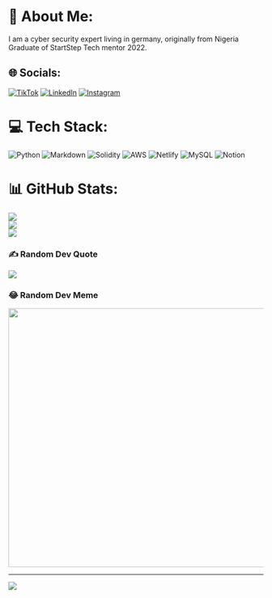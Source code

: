 # 💫 About Me:
I am a cyber security expert living in germany, originally from Nigeria<br>Graduate of StartStep Tech mentor 2022.


## 🌐 Socials:
[![TikTok](https://img.shields.io/badge/TikTok-%23000000.svg?logo=TikTok&logoColor=white)](https://tiktok.com/@micheal_scout) 
[![LinkedIn](https://img.shields.io/badge/LinkedIn-%230077B5.svg?logo=linkedin&logoColor=white)](https://linkedin.com/in/owhorji-wisdom-b23944194) 
[![Instagram](https://img.shields.io/badge/Instagram-%23E4405F.svg?logo=Instagram&logoColor=white)](https://instagram.com/rds_lord)

# 💻 Tech Stack:
![Python](https://img.shields.io/badge/python-3670A0?style=flat&logo=python&logoColor=ffdd54) ![Markdown](https://img.shields.io/badge/markdown-%23000000.svg?style=flat&logo=markdown&logoColor=white) ![Solidity](https://img.shields.io/badge/Solidity-%23363636.svg?style=flat&logo=solidity&logoColor=white) ![AWS](https://img.shields.io/badge/AWS-%23FF9900.svg?style=flat&logo=amazon-aws&logoColor=white) ![Netlify](https://img.shields.io/badge/netlify-%23000000.svg?style=flat&logo=netlify&logoColor=#00C7B7) ![MySQL](https://img.shields.io/badge/mysql-%2300f.svg?style=flat&logo=mysql&logoColor=white) ![Notion](https://img.shields.io/badge/Notion-%23000000.svg?style=flat&logo=notion&logoColor=white)
# 📊 GitHub Stats:
![](https://github-readme-stats.vercel.app/api?username=wisdom-thompson&theme=blue-green&hide_border=false&include_all_commits=true&count_private=false)<br/>
![](https://github-readme-streak-stats.herokuapp.com/?user=wisdom-thompson&theme=blue-green&hide_border=false)<br/>
![](https://github-readme-stats.vercel.app/api/top-langs/?username=wisdom-thompson&theme=blue-green&hide_border=false&include_all_commits=true&count_private=false&layout=compact)

### ✍️ Random Dev Quote
![](https://quotes-github-readme.vercel.app/api?type=horizontal&theme=radical)

### 😂 Random Dev Meme
<img src="https://random-memer.herokuapp.com/" width="512px"/>

---
[![](https://visitcount.itsvg.in/api?id=wisdom-thompson&icon=0&color=0)](https://visitcount.itsvg.in)

<!-- Proudly created with GPRM ( https://gprm.itsvg.in ) -->
